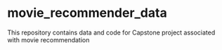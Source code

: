 # movie_recommender_data
This repository contains data and code for Capstone project associated with movie recommendation
